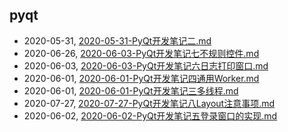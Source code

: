 ## pyqt
* 2020-05-31, [2020-05-31-PyQt开发笔记二.md](../posts/2020-05-31-PyQt开发笔记二.md)
* 2020-06-26, [2020-06-03-PyQt开发笔记七不规则控件.md](../posts/2020-06-03-PyQt开发笔记七不规则控件.md)
* 2020-06-03, [2020-06-03-PyQt开发笔记六日志打印窗口.md](../posts/2020-06-03-PyQt开发笔记六日志打印窗口.md)
* 2020-06-01, [2020-06-01-PyQt开发笔记四通用Worker.md](../posts/2020-06-01-PyQt开发笔记四通用Worker.md)
* 2020-06-01, [2020-06-01-PyQt开发笔记三多线程.md](../posts/2020-06-01-PyQt开发笔记三多线程.md)
* 2020-07-27, [2020-07-27-PyQt开发笔记八Layout注意事项.md](../posts/2020-07-27-PyQt开发笔记八Layout注意事项.md)
* 2020-06-02, [2020-06-02-PyQt开发笔记五登录窗口的实现.md](../posts/2020-06-02-PyQt开发笔记五登录窗口的实现.md)